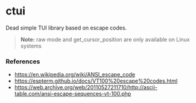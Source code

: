 # ctui

Dead simple TUI library based on escape codes.

> **Note:** raw mode and get_cursor_position are only available on Linux systems

### References
- https://en.wikipedia.org/wiki/ANSI_escape_code
- https://espterm.github.io/docs/VT100%20escape%20codes.html
- https://web.archive.org/web/20110527211710/http://ascii-table.com/ansi-escape-sequences-vt-100.php
